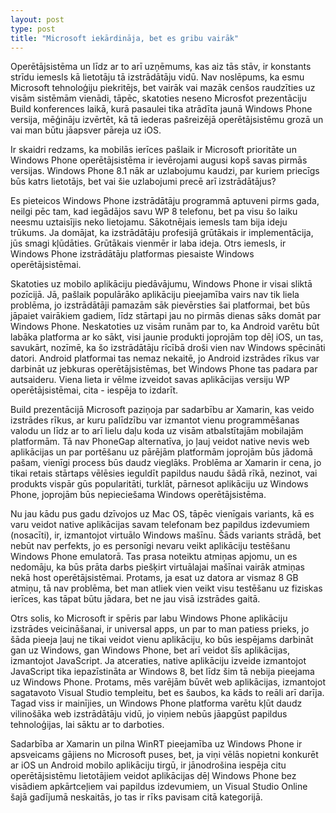 ```yaml
---
layout: post
type: post
title: "Microsoft iekārdināja, bet es gribu vairāk"
---
```


Operētājsistēma un līdz ar to arī uzņēmums, kas aiz tās stāv, ir konstants strīdu iemesls kā lietotāju tā izstrādātāju vidū. Nav noslēpums, ka esmu Microsoft tehnoloģiju piekritējs, bet vairāk vai mazāk cenšos raudzīties uz visām sistēmām vienādi, tāpēc, skatoties neseno Microsfot prezentāciju Build konferences laikā, kurā pasaulei tika atrādīta jaunā Windows Phone versija, mēģināju izvērtēt, kā tā iederas pašreizējā operētājsistēmu grozā un vai man būtu jāapsver pāreja uz iOS.

Ir skaidri redzams, ka mobilās ierīces pašlaik ir Microsoft prioritāte un Windows Phone operētājsistēma ir ievērojami augusi kopš savas pirmās versijas. Windows Phone 8.1 nāk ar uzlabojumu kaudzi, par kuriem priecīgs būs katrs lietotājs, bet vai šie uzlabojumi precē arī izstrādātājus?

Es pieteicos Windows Phone izstrādātāju programmā aptuveni pirms gada, neilgi pēc tam, kad iegādājos savu WP 8 telefonu, bet pa visu šo laiku neesmu uztaisījis neko lietojamu. Sākotnējais iemesls tam bija ideju trūkums. Ja domājat, ka izstrādātāju profesijā grūtākais ir implementācija, jūs smagi kļūdāties. Grūtākais vienmēr ir laba ideja. Otrs iemesls, ir Windows Phone izstrādātāju platformas piesaiste Windows operētājsistēmai.

Skatoties uz mobilo aplikāciju piedāvājumu, Windows Phone ir visai sliktā pozīcijā. Jā, pašlaik populārāko aplikāciju pieejamība vairs nav tik liela problēma, jo izstrādātāji pamazām sāk pievērsties šai platformai, bet būs jāpaiet vairākiem gadiem, līdz stārtapi jau no pirmās dienas sāks domāt par Windows Phone. Neskatoties uz visām runām par to, ka Android varētu būt labāka platforma ar ko sākt, visi jaunie produkti joprojām top dēļ iOS, un tas, savukārt, nozīmē, ka šo izstrādātāju rīcībā droši vien nav Windows spēcināti datori. Android platformai tas nemaz nekaitē, jo Android izstrādes rīkus var darbināt uz jebkuras operētājsistēmas, bet Windows Phone tas padara par autsaideru. Viena lieta ir vēlme izveidot savas aplikācijas versiju WP operētājsistēmai, cita - iespēja to izdarīt.

Build prezentācijā Microsoft paziņoja par sadarbību ar Xamarin, kas veido izstrādes rīkus, ar kuru palīdzību var izmantot vienu programmēšanas valodu un līdz ar to arī lielu daļu koda uz visām atbalstītajām mobilajām platformām. Tā nav PhoneGap alternatīva, jo ļauj veidot native nevis web aplikācijas un par portēšanu uz pārējām platformām joprojām būs jādomā pašam, vienīgi process būs daudz vieglāks. Problēma ar Xamarin ir cena, jo tikai retais stārtaps vēlēsies ieguldīt papildus naudu šādā rīkā, nezinot, vai produkts vispār gūs popularitāti, turklāt, pārnesot aplikāciju uz Windows Phone, joprojām būs nepieciešama Windows operētājsistēma.

Nu jau kādu pus gadu dzīvojos uz Mac OS, tāpēc vienīgais variants, kā es varu veidot native aplikācijas savam telefonam bez papildus izdevumiem (nosacīti), ir, izmantojot virtuālo Windows mašīnu. Šāds variants strādā, bet nebūt nav perfekts, jo es personīgi nevaru veikt aplikāciju testēšanu Windows Phone emulatorā. Tas prasa noteiktu atmiņas apjomu, un es nedomāju, ka būs prāta darbs piešķirt virtuālajai mašīnai vairāk atmiņas nekā host operētājsistēmai. Protams, ja esat uz datora ar vismaz 8 GB atmiņu, tā nav problēma, bet man atliek vien veikt visu testēšanu uz fiziskas ierīces, kas tāpat būtu jādara, bet ne jau visā izstrādes gaitā.

Otrs solis, ko Microsoft ir spēris par labu Windows Phone aplikāciju izstrādes veicināšanai, ir universal apps, un par to man patiess prieks, jo šāda pieeja ļauj ne tikai veidot vienu aplikāciju, ko būs iespējams darbināt gan uz Windows, gan Windows Phone, bet arī veidot šīs aplikācijas, izmantojot JavaScript. Ja atceraties, native aplikāciju izveide izmantojot JavaScript tika iepazīstināta ar Windows 8, bet līdz šim tā nebija pieejama uz Windows Phone. Protams, mēs varējām būvēt web aplikācijas, izmantojot sagatavoto Visual Studio templeitu, bet es šaubos, ka kāds to reāli arī darīja. Tagad viss ir mainījies, un Windows Phone platforma varētu kļūt daudz vilinošāka web izstrādātāju vidū, jo viņiem nebūs jāapgūst papildus tehnoloģijas, lai sāktu ar to darboties.

Sadarbība ar Xamarin un pilna WinRT pieejamība uz Windows Phone ir apsveicams gājiens no Microsoft puses, bet, ja viņi vēlās nopietni konkurēt ar iOS un Android mobilo aplikāciju tirgū, ir jānodrošina iespēja citu operētājsistēmu lietotājiem veidot aplikācijas dēļ Windows Phone bez visādiem apkārtceļiem vai papildus izdevumiem, un Visual Studio Online šajā gadījumā neskaitās, jo tas ir rīks pavisam citā kategorijā.